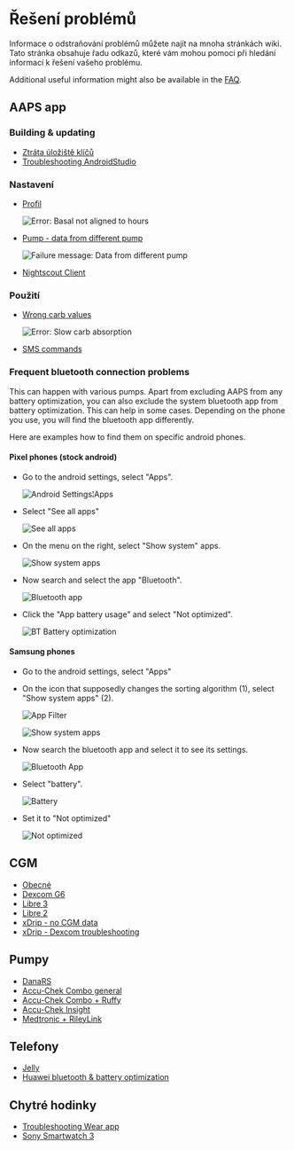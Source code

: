 # Řešení problémů

Informace o odstraňování problémů můžete najít na mnoha stránkách wiki. Tato stránka obsahuje řadu odkazů, které vám mohou pomoci při hledání informací k řešení vašeho problému.

Additional useful information might also be available in the [FAQ](../Getting-Started/FAQ.html).

## AAPS app

### Building & updating

* [Ztráta úložiště klíčů](troubleshooting_androidstudio-lost-keystore)
* [Troubleshooting AndroidStudio](../Installing-AndroidAPS/troubleshooting_androidstudio.md)

### Nastavení
* [Profil](Profiles-troubleshooting-profile-errors)

  ![Error: Basal not aligned to hours](../images/Screen_DifferentPump.png)

* [Pump - data from different pump](../Installing-AndroidAPS/update3_0.html#failure-message-data-from-different-pump)

  ![Failure message: Data from different pump](../images/BasalNotAlignedToHours2.png)

* [Nightscout Client](../Usage/Troubleshooting-NSClient.html)

### Použití
* [Wrong carb values](COB-calculation-detection-of-wrong-cob-values)

   ![Error: Slow carb absorption](../images/Calculator_SlowCarbAbsorption.png)

* [SMS commands](SMS-Commands-troubleshooting)

### Frequent bluetooth connection problems

This can happen with various pumps. Apart from excluding AAPS from any battery optimization, you can also exclude the system bluetooth app from battery optimization. This can help in some cases. Depending on the phone you use, you will find the bluetooth app differently.

Here are examples how to find them on specific android phones.


#### Pixel phones (stock android)

* Go to the android settings, select "Apps".

  ![Android Settings¦Apps](../images/troubleshooting/pixel/01_androidsettings.png)

* Select "See all apps"

  ![See all apps](../images/troubleshooting/pixel/02_apps.png)

* On the menu on the right, select "Show system" apps.

  ![Show system apps](../images/troubleshooting/pixel/03_allapps.png)

* Now search and select the app "Bluetooth".

  ![Bluetooth app](../images/troubleshooting/pixel/03_bluetooth.png)

* Click the "App battery usage" and select "Not optimized".

  ![BT Battery optimization](../images/troubleshooting/pixel/04_btunrestricted.png)


#### Samsung phones

* Go to the android settings, select "Apps"

* On the icon that supposedly changes the sorting algorithm (1), select "Show system apps" (2).

  ![App Filter](../images/troubleshooting/samsung/Samsung01_Apps.png)

  ![Show system apps](../images/troubleshooting/samsung/Samsung02_ShowSystemApps.png)

* Now search the bluetooth app and select it to see its settings.

  ![Bluetooth App](../images/troubleshooting/samsung/Samsung03_BtApp.png)

* Select "battery".

  ![Battery](../images/troubleshooting/samsung/Samsung04_Battery.png)

* Set it to "Not optimized"

  ![Not optimized](../images/troubleshooting/samsung/Samsung05_NotOptimized.png)


## CGM

* [Obecné](GeneralCGMRecommendation-troubleshooting)
* [Dexcom G6](DexcomG6-troubleshooting-g6)
* [Libre 3](Libre3-experiences-and-troubleshooting)
* [Libre 2](Libre2-experiences-and-troubleshooting)
* [xDrip - no CGM data](xdrip-identify-receiver)
* [xDrip - Dexcom troubleshooting](xdrip-troubleshooting-dexcom-g5-g6-and-xdrip)

## Pumpy

* [DanaRS](DanaRS-Insulin-Pump-dana-rs-specific-errors)
* [Accu-Chek Combo general](Accu-Chek-Combo-Tips-for-Basic-usage)
* [Accu-Chek Combo + Ruffy](Accu-Chek-Combo-Pump-why-pairing-with-the-pump-does-not-work-with-the-app-ruffy)
* [Accu-Chek Insight](Accu-Chek-Insight-Pump-insight-specific-errors)
* [Medtronic + RileyLink](MedtronicPump-what-to-do-if-i-loose-connection-to-rileylink-and-or-pump)

## Telefony

* [Jelly](../Usage/jelly.md)
* [Huawei bluetooth & battery optimization](../Usage/huawei.md)

## Chytré hodinky

* [Troubleshooting Wear app](Watchfaces-troubleshooting-the-wear-app)
* [Sony Smartwatch 3](../Usage/SonySW3.md)
